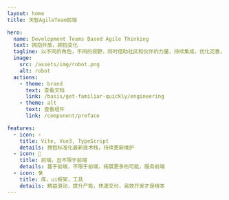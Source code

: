 ```yaml
---
layout: home
title: 天智AgileTeam前端

hero:
  name: Development Teams Based Agile Thinking
  text: 拥抱开放，拥抱变化
  tagline: 以不同的角色，不同的视野，同时借助社区和伙伴的力量，持续集成，优化完善，也基于项目实践，沉淀技术栈，管理思想，同步拓展 π 型的综合能力。
  image:
    src: /assets/img/robot.png
    alt: robot
  actions:
    - theme: brand
      text: 查看文档
      link: /basis/get-familiar-quickly/engineering
    - theme: alt
      text: 查看组件
      link: /component/preface

features:
  - icon: ⚡️
    title: Vite, Vue3, TypeScript
    details: 拥抱标准化最新技术栈，持续更新维护
  - icon: 🖖
    title: 前端，且不限于前端
    details: 基于前端，不限于前端，拓展更多的可能，服务前端
  - icon: 🛠️
    title: 库，ui框架，工具
    details: 精益驱动，提升产能，快速交付，高效开发才是根本
---
```


<VPTeamMembers size="small" :members="members" />

<script setup>

// import Home from '@theme/Home.vue'
</script>

<Home />

<style>

:root {
  --vp-home-hero-name-color: transparent;
  --vp-home-hero-name-background: -webkit-linear-gradient(120deg, #bd34fe, #409eff);
}

</style>
